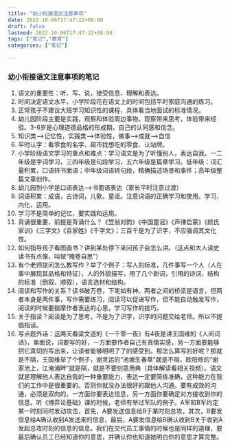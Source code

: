```yaml
---
title: "幼小衔接语文注意事项"
date: 2022-10-06T17:47:22+08:00
draft: false
lastmod: 2022-10-06T17:47:22+08:00
tags: ["笔记","教育"]
categories: ["笔记"]

---
```


### 幼小衔接语文注意事项的笔记

1. 语文的重要性：听、写、说，接受信息、理解和表达。
2. 时间决定语文水平，小学阶段花在语文上的时间包括平时家庭沟通的练习。
3. 正常孩子不建议大班学习知识性的课程，具体看当地面试的标准情况。
4. 幼儿园阶段主要是实践，观察和体验周边事物。观察带来思考，体验带来经验。3-6岁是心理道德品格的形成期，自己的认同感和信念。
5. 知识类——>记忆性，实践类——>体验性，做事——>成就——>自信
6. 平时认字：看零食的名字、超市找想吃的零食、认站牌。
7. 小学阶段语文学习的重点和难点：学习语文是为了听懂别人，表达自我。一二年级是字词学习，三四年级是句段学习，五六年级是篇章学习。低年级：词汇量积累，口语转书面语；中年级词语转句段，精确描述场景和事件；高年级整篇文章创作。
8. 幼儿园到小学是口语表达——>书面语表达（家长平时注意过渡）
9. 词语积累：成语，古诗词，儿歌，童谣。注意词语的正确学习和使用。学习、内化、运用。
10. 学习不是简单的记忆，要实践和运用。
11. 背诵很重要，前提是背诵什么？《笠翁对韵》《中国童谣》《声律启蒙》《颜氏家训》《三字文》《百家姓》《千字文》；三百千是为了识字，不应强调其文化性。
12. 如何指导孩子看图画书？讲到某处停下来问孩子会怎么讲。（这点和大人读史读书有点像，叫做“掩卷自思”）
13. 有个老师提问怎么教写作？举了个例子：写人的标准，几件事写一个人（人在事中展现其品格和特征），人的外貌描写，用了几个新词，引用的诗词，结构的标准（倒叙、顺叙），语言选材和结构。
14. 阅读和写作的关系？读书破万卷，下笔如有神。两者之间的桥梁是语言，但两者本身是两件事，写作需要练习，阅读可以促进写作，但不能自动触发写作，阅读的时候要揣摩作者表达的心思，学习写作的技巧。
15. 关于指读？阅读是为了思考，不是为了识字，识字的问题交给老师。所以不提倡指读。
16. 写点题外话：这两天看梁文道的《一千零一夜》有4夜是讲王国维的《人间词话》，里面说，词要写的好，一方面要作者自己有真情实感，另一方面要能够把它真切的写出来，让读者能够明明了了的感受到。那怎么算写的好呢？那就是不隔，王国维举了个例子，谢灵运的“池塘生春草”就是不隔，欧阳修的“谢家池上，江淹浦畔”就是隔，就是不要刻意用典（具体解读看相关视频）。语文就是理解他人表达自我的一种重要能力，表达一定要简练准确，这种能力在我们的工作中是很重要的。否则你就没办法很好的跟他人沟通。要有成效的沟通，必须是双向的。一方面你要表达信息，另一方面你要确定对方接收到你的信息。听《博弈论基础》课的时候，老师有举过军队的例子。A军和B军约定某一时刻同时发动攻击，首先，A要发送信息给B于某时刻总攻，其次，B要发信息给A确认收到A发送来的信息，最后，A要发信息给B确认收到B关于收到A发起总攻时刻的信息的信息。我们在交代员工事情的时候也是同样的道理，要最后确认员工已经知道你的意思，并确认你也知道她明白你的意思才算完整。
